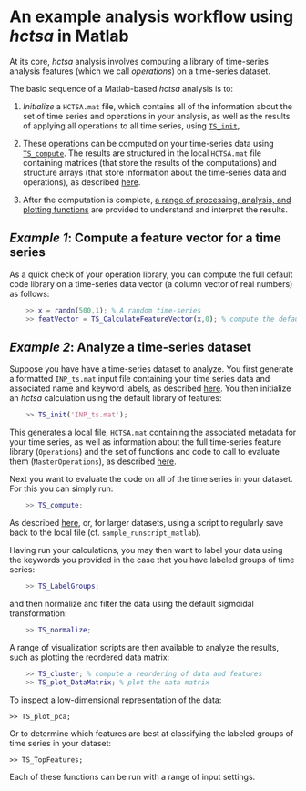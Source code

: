 # An example analysis workflow using *hctsa* in Matlab

At its core, *hctsa* analysis involves computing a library of time-series analysis features (which we call *operations*) on a time-series dataset.
<!--## Overview of an analysis-->

The basic sequence of a Matlab-based *hctsa* analysis is to:
1. *Initialize* a `HCTSA.mat` file, which contains all of the information about the set of time series and operations in your analysis, as well as the results of applying all operations to all time series, using [`TS_init`](input_files.md),

2. These operations can be computed on your time-series data using [`TS_compute`](calculating.md). The results are structured in the local `HCTSA.mat` file containing matrices (that store the results of the computations) and structure arrays (that store information about the time-series data and operations), as described [here](hctsa_structure.md).

3. After the computation is complete, [a range of processing, analysis, and plotting functions](analyzing_visualizing.md) are provided to understand and interpret the results.

## *Example 1*: Compute a feature vector for a time series

As a quick check of your operation library, you can compute the full default code library on a time-series data vector (a column vector of real numbers) as follows:
```matlab
    >> x = randn(500,1); % A random time-series
    >> featVector = TS_CalculateFeatureVector(x,0); % compute the default feature vector for x
```
## *Example 2*: Analyze a time-series dataset

Suppose you have have a time-series dataset to analyze.
You first generate a formatted `INP_ts.mat` input file containing your time series data and associated name and keyword labels, as described [here](input_files.md).
You then initialize an *hctsa* calculation using the default library of features:
```matlab
    >> TS_init('INP_ts.mat');
```
This generates a local file, `HCTSA.mat` containing the associated metadata for your time series, as well as information about the full time-series feature library (`Operations`) and the set of functions and code to call to evaluate them (`MasterOperations`), as described [here](hctsa_structure.md).

Next you want to evaluate the code on all of the time series in your dataset.
For this you can simply run:
```matlab
    >> TS_compute;
```
As described [here](running_computations), or, for larger datasets, using a script to regularly save back to the local file (cf. `sample_runscript_matlab`).

Having run your calculations, you may then want to label your data using the keywords you provided in the case that you have labeled groups of time series:
```matlab
    >> TS_LabelGroups;
```
and then normalize and filter the data using the default sigmoidal transformation:
```matlab
    >> TS_normalize;
```
A range of visualization scripts are then available to analyze the results, such as plotting the reordered data matrix:
```matlab
    >> TS_cluster; % compute a reordering of data and features
    >> TS_plot_DataMatrix; % plot the data matrix
```
To inspect a low-dimensional representation of the data:

    >> TS_plot_pca;

Or to determine which features are best at classifying the labeled groups of time series in your dataset:

    >> TS_TopFeatures;

Each of these functions can be run with a range of input settings.
